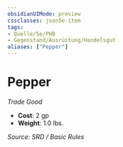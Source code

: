 ```yaml
---
obsidianUIMode: preview
cssclasses: json5e-item
tags:
- Quelle/5e/PHB
- Gegenstand/Ausrüstung/Handelsgut
aliases: ["Pepper"]
---
```

# Pepper
*Trade Good*  

- **Cost**: 2 gp
- **Weight**: 1.0 lbs.

*Source: SRD / Basic Rules*